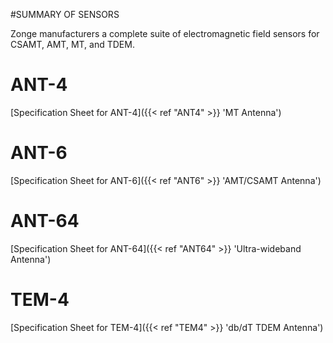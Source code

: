 #SUMMARY OF SENSORS

Zonge manufacturers a complete suite of electromagnetic field sensors for CSAMT, AMT, MT, and TDEM.

# ANT-4

[Specification Sheet for ANT-4]({{< ref "ANT4" >}} 'MT Antenna')

# ANT-6

[Specification Sheet for ANT-6]({{< ref "ANT6" >}} 'AMT/CSAMT Antenna')

# ANT-64

[Specification Sheet for ANT-64]({{< ref "ANT64" >}} 'Ultra-wideband Antenna')

# TEM-4

[Specification Sheet for TEM-4]({{< ref "TEM4" >}} 'db/dT TDEM Antenna')
